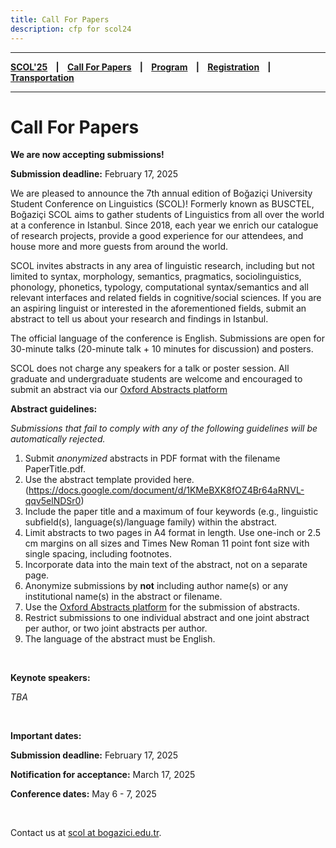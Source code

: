 ```yaml
---
title: Call For Papers
description: cfp for scol24
---
```


---

**[SCOL'25][scol25] ‎ ‎ ‎ | ‎ ‎ ‎ [Call For Papers][cfp] ‎ ‎ ‎ | ‎ ‎ ‎ [Program][prog] ‎ ‎ ‎ | ‎ ‎ ‎ [Registration][reg] ‎ ‎ ‎ | ‎ ‎ ‎ [Transportation][tp]**

---


# Call For Papers

**We are now accepting submissions!**

**Submission deadline:** February 17, 2025

We are pleased to announce the 7th annual edition of Boğaziçi University Student Conference on Linguistics (SCOL)! Formerly known as BUSCTEL, Boğaziçi SCOL aims to gather students of Linguistics from all over the world at a conference in Istanbul. Since 2018, each year we enrich our catalogue of research projects, provide a good experience for our attendees, and house more and more guests from around the world.

SCOL invites abstracts in any area of linguistic research, including but not limited to syntax, morphology, semantics, pragmatics, sociolinguistics, phonology, phonetics, typology, computational syntax/semantics and all relevant interfaces and related fields in cognitive/social sciences. If you are an aspiring linguist or interested in the aforementioned fields, submit an abstract to tell us about your research and findings in Istanbul. 

The official language of the conference is English. Submissions are open for 30-minute talks (20-minute talk + 10 minutes for discussion) and posters.

SCOL does not charge any speakers for a talk or poster session. All graduate and undergraduate students are welcome and encouraged to submit an abstract via our [Oxford Abstracts platform](https://app.oxfordabstracts.com/stages/77582/submitter)

**Abstract guidelines:**

*Submissions that fail to comply with any of the following guidelines will be automatically rejected.*

1. Submit *anonymized* abstracts in PDF format with the filename PaperTitle.pdf. 
2. Use the abstract template provided here. (https://docs.google.com/document/d/1KMeBXK8fOZ4Br64aRNVL-qqv5elNDSr0)
3. Include the paper title and a maximum of four keywords (e.g., linguistic subfield(s), language(s)/language family) within the abstract. 
4. Limit abstracts to two pages in A4 format in length. Use one-inch or 2.5 cm margins on all sizes and Times New Roman 11 point font size with single spacing, including footnotes. 
5. Incorporate data into the main text of the abstract, not on a separate page. 
6. Anonymize submissions by **not** including author name(s) or any institutional name(s) in the abstract or filename. 
7. Use the [Oxford Abstracts platform](https://app.oxfordabstracts.com/stages/77582/submitter) for the submission of abstracts. 
8. Restrict submissions to one individual abstract and one joint abstract per author, or two joint abstracts per author. 
9. The language of the abstract must be English.

<br />

**Keynote speakers:** 

*TBA*

<br />

**Important dates:** 


**Submission deadline:** February 17, 2025

**Notification for acceptance:** March 17, 2025

**Conference dates:** May 6 - 7, 2025

<br />

Contact us at [scol at bogazici.edu.tr][mail].



[tp]: /scol/25/transportation
[reg]: /scol/25/registration
[scol25]: /scol/25
[cfp]: /scol/25/callforpapers
[prog]: /scol/25/program
[mail]: mailto:scol@bogazici.edu.tr

